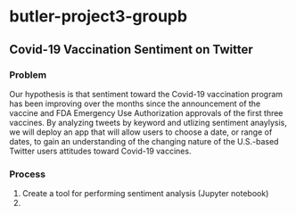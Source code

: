 # butler-project3-groupb

## Covid-19 Vaccination Sentiment on Twitter

### Problem

Our hypothesis is that sentiment toward the Covid-19 vaccination program has been improving over the months since the announcement of the vaccine and FDA Emergency Use Authorization approvals of the first three vaccines. 
By analyzing tweets by keyword and utlizing sentiment anaylysis, we will deploy an app that will allow users to choose a date, or range of dates, to gain an understanding of the changing nature of the U.S.-based Twitter users attitudes toward Covid-19 vaccines.

### Process

1. Create a tool for performing sentiment analysis (Jupyter notebook)
1. 



